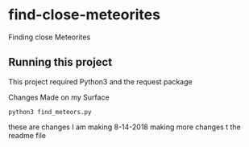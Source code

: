 # find-close-meteorites
Finding close Meteorites


## Running this project

This  project required Python3 and the request package

Changes Made on my Surface

`python3 find_meteors.py`

these are changes I am making 8-14-2018
making more changes t the readme file

